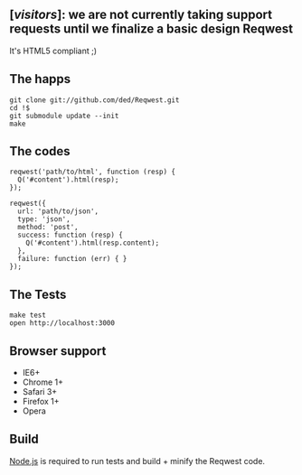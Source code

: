 [*visitors*]: we are not currently taking support requests until we finalize a basic design
Reqwest
-------
It's HTML5 compliant ;)

The happs
---------

    git clone git://github.com/ded/Reqwest.git
    cd !$
    git submodule update --init
    make

The codes
---------

    reqwest('path/to/html', function (resp) {
      Q('#content').html(resp);
    });

    reqwest({
      url: 'path/to/json',
      type: 'json',
      method: 'post',
      success: function (resp) {
        Q('#content').html(resp.content);
      },
      failure: function (err) { }
    });

The Tests
-----
    make test
    open http://localhost:3000


Browser support
---------------
  * IE6+
  * Chrome 1+
  * Safari 3+
  * Firefox 1+
  * Opera

Build
-----
[Node.js](https://github.com/joyent/node/) is required to run tests and build + minify the Reqwest code.